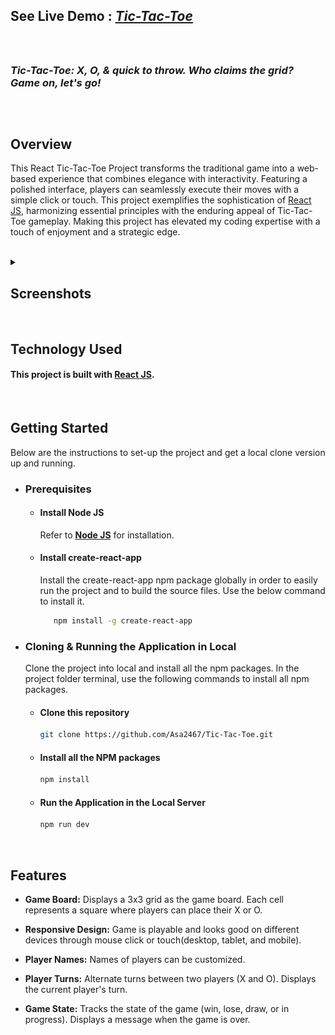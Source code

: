 ## See Live Demo : <strong><em>[Tic-Tac-Toe](https://asa2468.github.io/Tic-Tac-Toe/)</em></strong>
<br>

##
### *Tic-Tac-Toe: X, O, & quick to throw. Who claims the grid? Game on, let's go!*
##
<br>

## Overview
This React Tic-Tac-Toe Project transforms the traditional game into a web-based experience that combines elegance with interactivity. Featuring a polished interface, players can seamlessly execute their moves with a simple click or touch. This project exemplifies the sophistication of [React JS](https://reactjs.org/), harmonizing essential principles with the enduring appeal of Tic-Tac-Toe gameplay. Making this project has elevated my coding expertise with a touch of enjoyment and a strategic edge.

<br>
<details>
  <summary><h2>Screenshots</h2></summary>

  ![Screenshot 1](https://github.com/Asa2468/Tic-Tac-Toe/blob/main/public/website-screenshot.png)
  ![Screenshot 2](https://github.com/Asa2468/Tic-Tac-Toe/blob/main/public/website-screenshot-game-over.png)

</details>

<br>

## Technology Used
#### This project  is built with [React JS](https://reactjs.org/).

<br>

## Getting Started
Below are the instructions to set-up the project and get a local clone version up and running.
<ul>
<li>
 
### Prerequisites
<ul>

<li>
  
  #### Install Node JS
Refer to <strong>[Node JS](https://nodejs.org/en/)</strong> for installation.
</li>
<li>
  
#### Install create-react-app
Install the create-react-app npm package globally in order to easily run the project and to build the source files. Use the below command to install it.
```sh
   npm install -g create-react-app
   ```
</li>
</ul>
</li>
<li>
  
### Cloning & Running the Application in Local

Clone the project into local and install all the npm packages. In the project folder terminal, use the following commands to install all npm packages.
<ul>
<li>
  
  #### Clone this repository
   ```sh
   git clone https://github.com/Asa2467/Tic-Tac-Toe.git

   ```
</li>
<li>
  
  #### Install all the NPM packages
   ```sh
   npm install
   ```
</li>
<li>
  
  #### Run the Application in the Local Server
   ```js
   npm run dev
   ```
</li>
</ul>
</li>
</ul>

<br>

## Features
- **Game Board:**
  Displays a 3x3 grid as the game board.
  Each cell represents a square where players can place their X or O.

- **Responsive Design:**
  Game is playable and looks good on different devices through mouse click or touch(desktop, tablet, and mobile).

- **Player Names:**
  Names of players can be customized.
    
- **Player Turns:**
  Alternate turns between two players (X and O).
  Displays the current player's turn.

- **Game State:**
  Tracks the state of the game (win, lose, draw, or in progress).
  Displays a message when the game is over.
